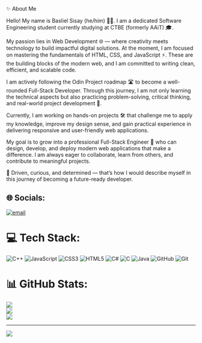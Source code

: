 ✨ About Me

Hello! My name is Basliel Sisay (he/him) 👨‍💻. I am a dedicated Software Engineering student currently studying at CTBE (formerly AAiT) 🎓.

My passion lies in Web Development 🌐 — where creativity meets technology to build impactful digital solutions. At the moment, I am focused on mastering the fundamentals of HTML, CSS, and JavaScript ⚡. These are the building blocks of the modern web, and I am committed to writing clean, efficient, and scalable code.

I am actively following the Odin Project roadmap 🛣️ to become a well-rounded Full-Stack Developer. Through this journey, I am not only learning the technical aspects but also practicing problem-solving, critical thinking, and real-world project development 🔧.

Currently, I am working on hands-on projects 🛠️ that challenge me to apply my knowledge, improve my design sense, and gain practical experience in delivering responsive and user-friendly web applications.

My goal is to grow into a professional Full-Stack Engineer 💼 who can design, develop, and deploy modern web applications that make a difference. I am always eager to collaborate, learn from others, and contribute to meaningful projects.

🚀 Driven, curious, and determined — that’s how I would describe myself in this journey of becoming a future-ready developer.

## 🌐 Socials:
[![email](https://img.shields.io/badge/Email-D14836?logo=gmail&logoColor=white)](mailto:basliel.ugr-3563-16@aau.edu.et) 

# 💻 Tech Stack:
![C++](https://img.shields.io/badge/c++-%2300599C.svg?style=for-the-badge&logo=c%2B%2B&logoColor=white) ![JavaScript](https://img.shields.io/badge/javascript-%23323330.svg?style=for-the-badge&logo=javascript&logoColor=%23F7DF1E) ![CSS3](https://img.shields.io/badge/css3-%231572B6.svg?style=for-the-badge&logo=css3&logoColor=white) ![HTML5](https://img.shields.io/badge/html5-%23E34F26.svg?style=for-the-badge&logo=html5&logoColor=white) ![C#](https://img.shields.io/badge/c%23-%23239120.svg?style=for-the-badge&logo=csharp&logoColor=white) ![C](https://img.shields.io/badge/c-%2300599C.svg?style=for-the-badge&logo=c&logoColor=white) ![Java](https://img.shields.io/badge/java-%23ED8B00.svg?style=for-the-badge&logo=openjdk&logoColor=white) ![GitHub](https://img.shields.io/badge/github-%23121011.svg?style=for-the-badge&logo=github&logoColor=white) ![Git](https://img.shields.io/badge/git-%23F05033.svg?style=for-the-badge&logo=git&logoColor=white)
# 📊 GitHub Stats:
![](https://github-readme-stats.vercel.app/api?username=basliel2025&theme=vue-dark&hide_border=false&include_all_commits=false&count_private=false)<br/>
![](https://nirzak-streak-stats.vercel.app/?user=basliel2025&theme=vue-dark&hide_border=false)<br/>
![](https://github-readme-stats.vercel.app/api/top-langs/?username=basliel2025&theme=vue-dark&hide_border=false&include_all_commits=false&count_private=false&layout=compact)

---
[![](https://visitcount.itsvg.in/api?id=basliel2025&icon=0&color=0)](https://visitcount.itsvg.in)

<!-- Proudly created with GPRM ( https://gprm.itsvg.in ) -->

